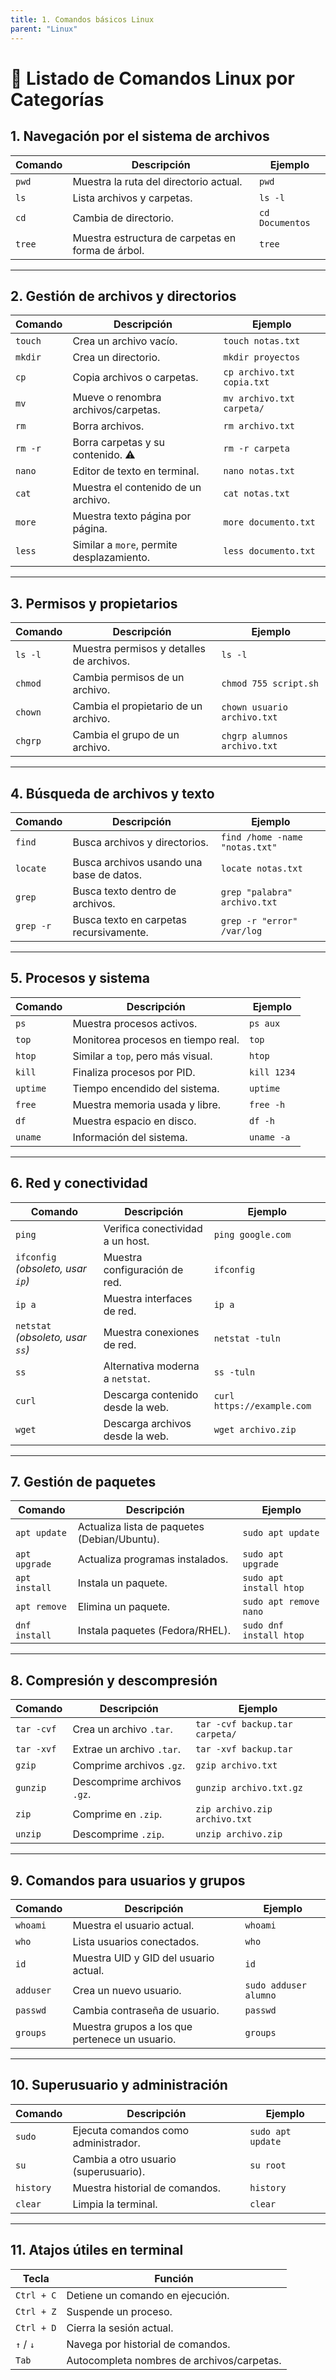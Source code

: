 ```yaml
---
title: 1. Comandos básicos Linux
parent: "Linux"
---
```



# 📘 Listado de Comandos Linux por Categorías

## 1. **Navegación por el sistema de archivos**

| **Comando** | **Descripción** | **Ejemplo** |
|-------------|----------------|-------------|
| `pwd` | Muestra la ruta del directorio actual. | `pwd` |
| `ls` | Lista archivos y carpetas. | `ls -l` |
| `cd` | Cambia de directorio. | `cd Documentos` |
| `tree` | Muestra estructura de carpetas en forma de árbol. | `tree` |

---

## 2. **Gestión de archivos y directorios** 

| **Comando** | **Descripción** | **Ejemplo** |
|-------------|----------------|---------------|
| `touch` | Crea un archivo vacío. | `touch notas.txt` |
| `mkdir` | Crea un directorio. | `mkdir proyectos` |
| `cp` | Copia archivos o carpetas. | `cp archivo.txt copia.txt` |
| `mv` | Mueve o renombra archivos/carpetas. | `mv archivo.txt carpeta/` |
| `rm` | Borra archivos. | `rm archivo.txt` |
| `rm -r` | Borra carpetas y su contenido. ⚠️ | `rm -r carpeta` |
| `nano` | Editor de texto en terminal. | `nano notas.txt` |
| `cat` | Muestra el contenido de un archivo. | `cat notas.txt` |
| `more` | Muestra texto página por página. | `more documento.txt` |
| `less` | Similar a `more`, permite desplazamiento. | `less documento.txt` |

---

## 3. **Permisos y propietarios** 

| **Comando** | **Descripción** | **Ejemplo** |
|-------------|----------------|---------------|
| `ls -l` | Muestra permisos y detalles de archivos. | `ls -l` |
| `chmod` | Cambia permisos de un archivo. | `chmod 755 script.sh` |
| `chown` | Cambia el propietario de un archivo. | `chown usuario archivo.txt` |
| `chgrp` | Cambia el grupo de un archivo. | `chgrp alumnos archivo.txt` |

---

## 4. **Búsqueda de archivos y texto** 

| **Comando** | **Descripción** | **Ejemplo** |
|-------------|----------------|---------------|
| `find` | Busca archivos y directorios. | `find /home -name "notas.txt"` |
| `locate` | Busca archivos usando una base de datos. | `locate notas.txt` |
| `grep` | Busca texto dentro de archivos. | `grep "palabra" archivo.txt` |
| `grep -r` | Busca texto en carpetas recursivamente. | `grep -r "error" /var/log` |

---

## 5. **Procesos y sistema** 

| **Comando** | **Descripción** | **Ejemplo** |
|-------------|----------------|---------------|
| `ps` | Muestra procesos activos. | `ps aux` |
| `top` | Monitorea procesos en tiempo real. | `top` |
| `htop` | Similar a `top`, pero más visual. | `htop` |
| `kill` | Finaliza procesos por PID. | `kill 1234` |
| `uptime` | Tiempo encendido del sistema. | `uptime` |
| `free` | Muestra memoria usada y libre. | `free -h` |
| `df` | Muestra espacio en disco. | `df -h` |
| `uname` | Información del sistema. | `uname -a` |

---

## 6. **Red y conectividad** 

| **Comando** | **Descripción** | **Ejemplo** |
|-------------|----------------|---------------|
| `ping` | Verifica conectividad a un host. | `ping google.com` |
| `ifconfig` *(obsoleto, usar `ip`)* | Muestra configuración de red. | `ifconfig` |
| `ip a` | Muestra interfaces de red. | `ip a` |
| `netstat` *(obsoleto, usar `ss`)* | Muestra conexiones de red. | `netstat -tuln` |
| `ss` | Alternativa moderna a `netstat`. | `ss -tuln` |
| `curl` | Descarga contenido desde la web. | `curl https://example.com` |
| `wget` | Descarga archivos desde la web. | `wget archivo.zip` |

---

## 7. **Gestión de paquetes** 

| **Comando** | **Descripción** | **Ejemplo** |
|-------------|----------------|---------------|
| `apt update` | Actualiza lista de paquetes (Debian/Ubuntu). | `sudo apt update` |
| `apt upgrade` | Actualiza programas instalados. | `sudo apt upgrade` |
| `apt install` | Instala un paquete. | `sudo apt install htop` |
| `apt remove` | Elimina un paquete. | `sudo apt remove nano` |
| `dnf install` | Instala paquetes (Fedora/RHEL). | `sudo dnf install htop` |

---

## 8. **Compresión y descompresión** 

| **Comando** | **Descripción** | **Ejemplo** |
|-------------|----------------|---------------|
| `tar -cvf` | Crea un archivo `.tar`. | `tar -cvf backup.tar carpeta/` |
| `tar -xvf` | Extrae un archivo `.tar`. | `tar -xvf backup.tar` |
| `gzip` | Comprime archivos `.gz`. | `gzip archivo.txt` |
| `gunzip` | Descomprime archivos `.gz`. | `gunzip archivo.txt.gz` |
| `zip` | Comprime en `.zip`. | `zip archivo.zip archivo.txt` |
| `unzip` | Descomprime `.zip`. | `unzip archivo.zip` |

---

## 9. **Comandos para usuarios y grupos**

| **Comando** | **Descripción** | **Ejemplo** |
|-------------|----------------|---------------|
| `whoami` | Muestra el usuario actual. | `whoami` |
| `who` | Lista usuarios conectados. | `who` |
| `id` | Muestra UID y GID del usuario actual. | `id` |
| `adduser` | Crea un nuevo usuario. | `sudo adduser alumno` |
| `passwd` | Cambia contraseña de usuario. | `passwd` |
| `groups` | Muestra grupos a los que pertenece un usuario. | `groups` |

---

## 10. **Superusuario y administración** 

| **Comando** | **Descripción** | **Ejemplo** |
|-------------|----------------|---------------|
| `sudo` | Ejecuta comandos como administrador. | `sudo apt update` |
| `su` | Cambia a otro usuario (superusuario). | `su root` |
| `history` | Muestra historial de comandos. | `history` |
| `clear` | Limpia la terminal. | `clear` |

---

## 11. **Atajos útiles en terminal** 

| **Tecla** | **Función** |
|------------|------------|
| `Ctrl + C` | Detiene un comando en ejecución. |
| `Ctrl + Z` | Suspende un proceso. |
| `Ctrl + D` | Cierra la sesión actual. |
| `↑` / `↓` | Navega por historial de comandos. |
| `Tab` | Autocompleta nombres de archivos/carpetas. |
